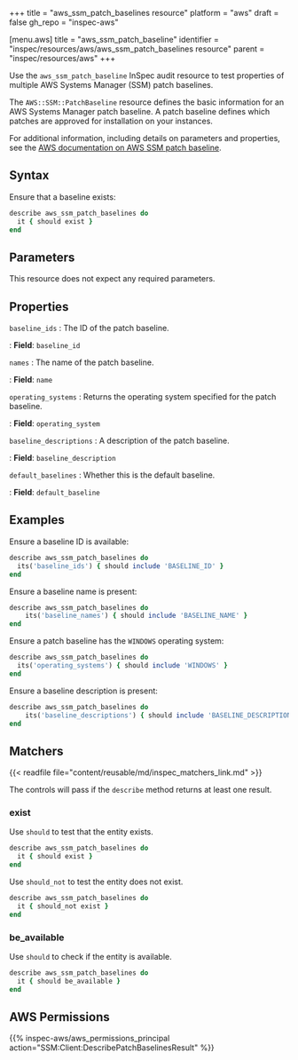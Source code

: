 +++
title = "aws_ssm_patch_baselines resource"
platform = "aws"
draft = false
gh_repo = "inspec-aws"

[menu.aws]
title = "aws_ssm_patch_baseline"
identifier = "inspec/resources/aws/aws_ssm_patch_baselines resource"
parent = "inspec/resources/aws"
+++

Use the `aws_ssm_patch_baseline` InSpec audit resource to test properties of multiple AWS Systems Manager (SSM) patch baselines.

The `AWS::SSM::PatchBaseline` resource defines the basic information for an AWS Systems Manager patch baseline. A patch baseline defines which patches are approved for installation on your instances.

For additional information, including details on parameters and properties, see the [AWS documentation on AWS SSM patch baseline](https://docs.aws.amazon.com/AWSCloudFormation/latest/UserGuide/aws-resource-ssm-patchbaseline.html).

## Syntax

Ensure that a baseline exists:

```ruby
describe aws_ssm_patch_baselines do
  it { should exist }
end
```

## Parameters

This resource does not expect any required parameters.

## Properties

`baseline_ids`
: The ID of the patch baseline.

: **Field**: `baseline_id`

`names`
: The name of the patch baseline.

: **Field**: `name`

`operating_systems`
: Returns the operating system specified for the patch baseline.

: **Field**: `operating_system`

`baseline_descriptions`
: A description of the patch baseline.

: **Field**: `baseline_description`

`default_baselines`
: Whether this is the default baseline.

: **Field**: `default_baseline`

## Examples

Ensure a baseline ID is available:

```ruby
describe aws_ssm_patch_baselines do
  its('baseline_ids') { should include 'BASELINE_ID' }
end
```

Ensure a baseline name is present:

```ruby
describe aws_ssm_patch_baselines do
    its('baseline_names') { should include 'BASELINE_NAME' }
end
```

Ensure a patch baseline has the `WINDOWS` operating system:

```ruby
describe aws_ssm_patch_baselines do
  its('operating_systems') { should include 'WINDOWS' }
end
```

Ensure a baseline description is present:

```ruby
describe aws_ssm_patch_baselines do
    its('baseline_descriptions') { should include 'BASELINE_DESCRIPTION' }
end
```

## Matchers

{{< readfile file="content/reusable/md/inspec_matchers_link.md" >}}

The controls will pass if the `describe` method returns at least one result.

### exist

Use `should` to test that the entity exists.

```ruby
describe aws_ssm_patch_baselines do
  it { should exist }
end
```

Use `should_not` to test the entity does not exist.

```ruby
describe aws_ssm_patch_baselines do
  it { should_not exist }
end
```

### be_available

Use `should` to check if the entity is available.

```ruby
describe aws_ssm_patch_baselines do
  it { should be_available }
end
```

## AWS Permissions

{{% inspec-aws/aws_permissions_principal action="SSM:Client:DescribePatchBaselinesResult" %}}
